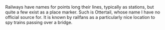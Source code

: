 Railways have names for points long their lines, typically as stations, but quite a few exist as a place marker. Such is Ottertail, whose name I have no official source for. It is known by railfans as a particularly nice location to spy trains passing over a bridge. 